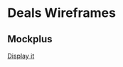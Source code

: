 # Deals Wireframes

## Mockplus

[Display it](http://htmlpreview.github.io/?https://github.com/weibeld/AndroidDealsWireframes/blob/master/Mockplus/Deals/index.html)

